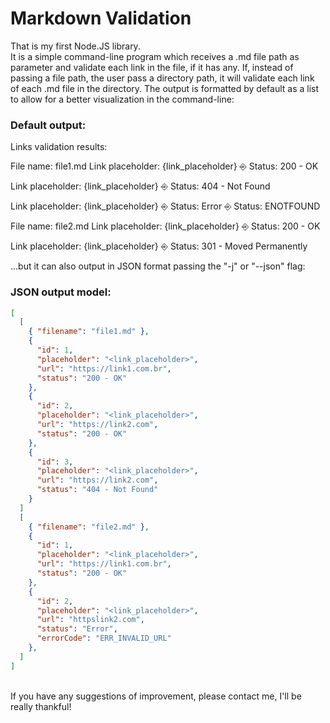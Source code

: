 # Markdown Validation

That is my first Node.JS library. <br> It is a simple command-line program which receives a .md file path as parameter and validate each link in the file, if it has any. If, instead of passing a file path, the user pass a directory path, it will validate each link of each .md file in the directory. The output is formatted by default as a list to allow for a better visualization in the command-line: <br>

### Default output:

Links validation results:

File name: file1.md
Link placeholder: {link_placeholder}
⎆ Status: 200 - OK

Link placeholder: {link_placeholder}
⎆ Status: 404 - Not Found

Link placeholder: {link_placeholder}
⎆ Status: Error
⎆ Status: ENOTFOUND

File name: file2.md
Link placeholder: {link_placeholder}
⎆ Status: 200 - OK

Link placeholder: {link_placeholder}
⎆ Status: 301 - Moved Permanently

...but it can also output in JSON format passing the "-j" or "--json" flag: <br>

### JSON output model:

```json
[
  [
    { "filename": "file1.md" },
    {
      "id": 1,
      "placeholder": "<link_placeholder>",
      "url": "https://link1.com.br",
      "status": "200 - OK"
    },
    {
      "id": 2,
      "placeholder": "<link_placeholder>",
      "url": "https://link2.com",
      "status": "200 - OK"
    },
    {
      "id": 3,
      "placeholder": "<link_placeholder>",
      "url": "https://link2.com",
      "status": "404 - Not Found"
    }
  ]
  [
    { "filename": "file2.md" },
    {
      "id": 1,
      "placeholder": "<link_placeholder>",
      "url": "https://link1.com.br",
      "status": "200 - OK"
    },
    {
      "id": 2,
      "placeholder": "<link_placeholder>",
      "url": "httpslink2.com",
      "status": "Error",
      "errorCode": "ERR_INVALID_URL"
    },
  ]
]
```

<br> If you have any suggestions of improvement, please contact me, I'll be really thankful!
